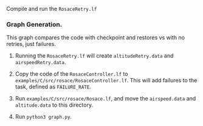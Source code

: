 Compile and run the `RosaceRetry.lf`


### Graph Generation.
This graph compares the code with checkpoint and restores vs with no retries, just failures.

1. Running the `RosaceRetry.lf` will create `altitudeRetry.data` and `airspeedRetry.data`.

2. Copy the code of the `RosaceController.lf` to `examples/C/src/rosace/RosaceController.lf`. This will add failures to the task, defined as `FAILURE_RATE`.

3. Run `examples/C/src/rosace/Rosace.lf`, and move the `airspeed.data` and `altitude.data` to this directory.

4. Run `python3 graph.py`.
